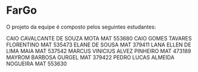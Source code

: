 # FarGo

O projeto da equipe é composto pelos seguintes estudantes: 

CAIO CAVALCANTE DE SOUZA MOTA MAT 553680
CAIO GOMES TAVARES FLORENTINO MAT 535473
ELANE DE SOUSA MAT 379411
LANA ELLEN DE LIMA MAIA MAT 537542
MARCUS VINICIUS ALVEZ PINHEIRO MAT 473189
MAYROM BARBOSA GURGEL MAT 379422
PEDRO LUCAS ALMEIDA NOGUEIRA MAT 553630
